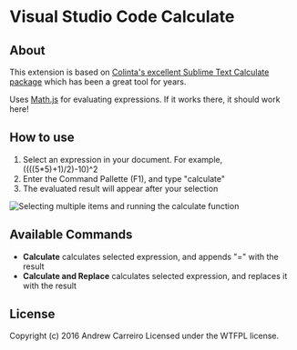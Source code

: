 # Visual Studio Code Calculate

## About 
This extension is based on [Colinta's excellent Sublime Text Calculate package](https://github.com/colinta/SublimeCalculate) which has been a great tool for years.

Uses [Math.js](https://github.com/josdejong/mathjs) for evaluating expressions. If it works there, it should work here!

## How to use
1. Select an expression in your document. For example, ((((5*5)+1)/2)-10)^2
2. Enter the Command Pallette (F1), and type "calculate"
3. The evaluated result will appear after your selection

![Selecting multiple items and running the calculate function](http://i.imgur.com/a1LDrLH.gif "Selecting multiple items and running the calculate function")

## Available Commands
- **Calculate** calculates selected expression, and appends "=" with the result
- **Calculate and Replace** calculates selected expression, and replaces it with the result

## License
Copyright (c) 2016 Andrew Carreiro
Licensed under the WTFPL license.